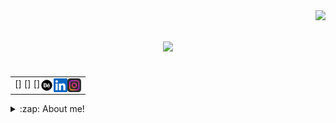 <img align="right" src="https://visitor-badge.laobi.icu/badge?page_id=CeleDelgado.CeleDelgado" />


<h1 align="center">
    <img src="https://readme-typing-svg.herokuapp.com/?font=Righteous&size=35&center=true&vCenter=true&width=500&height=70&duration=4000&lines=Hei+hei!+👋;+I'm+Cele+!;" />
</h1>


<tabla alinear="derecha">
<tr>
<td>

<table align="right">
<tr>
<td>   
[<img align="right" alt="@___cele_ | Instagram" width="22px" src="./instagram.png" />]
[<img align="right" alt="Celeste-Delgado | Linkedin" width="22px" src="./descarga.png" />]
[<img align="right" alt="Cele-Delgado | Behance" width="22px" src="./behance.png" />]
</td>
</tr>
</table>


</td>
</tr>
</tabla>

<details>
  <summary>:zap: About me!</summary>

### ✨ I’m Celeste Delgado

⚡ Developer Full Stack in training at UNLAM- National University of Matanza

📍 I am in transition of the computer engineering career

🤓 I have work experience in the area of computer crimes and investigations as an Argentine Federal Police Officer
 and today I study different languages to work in that area since it is my passion
   
👾 I'm very curious and that's why you start studying programming 
 
</detalles>

<br />

---
<br/>

<h3 align="center"> <img src="./programming.png" width="25px" height="25px"> Languages and Tools</h3> 
<p align="center">
  

   <img src="./OS-MacOS-informational.svg" width="90px" height="25px">
   <img src="./OS-Windows-informational.svg" width="90px" height="25px">
   <img src="./Code-C++-informational.svg" width="90px" height="25px">
   <img src="./Code-C-informational.svg" width="90px" height="25px">
   <img src="./Code-HTML5-informational.svg" width="90px" height="25px">
   <img src="./Code-JavaScript-informational.svg" width="90px" height="25px">
   <img src="./Tools-Git-informational.svg" width="90px" height="25px">
   <img src="./Tools-GitHub-informational.svg" width="90px" height="25px">
   <img src="./Tools-AutoCAD-informational.svg" width="90px" height="25px">
   <img src="./Tools-AdobeLightroom-informational.svg" width="90px" height="25px">
   <img src="./Tools-AdobePhotoshop-informational.svg" width="90px" height="25px">
   <img src="./AdobeIllustrator-informational.svg" width="90px" height="25px">
   <img src="./Procreate-informational.svg" width="90px" height="25px">
   <img src="./Maya-informational.svg" width="90px" height="25px">
  
  
    
</p>


---


<h3 align="Center"> GitHub Stats </h3>

<div>
  <a href="https://github.com/CeleDelgado">
  <img height="180em" src="https://github-readme-stats.vercel.app/api?username=CeleDelgado&show_icons=true&theme=radical&include_all_commits=true&count_private=true"/>
  <img height="180em" src="https://github-readme-stats.vercel.app/api/top-langs/?username=CeleDelgado&layout=compact&langs_count=7&theme=radical"/>
</div>

  
  ---
  <br/>


<picture>
  <source
    media="(prefers-color-scheme: dark)"
    srcset="https://raw.githubusercontent.com/platane/snk/output/github-contribution-grid-snake-dark.svg"
  />
  <source
    media="(prefers-color-scheme: light)"
    srcset="https://raw.githubusercontent.com/platane/snk/output/github-contribution-grid-snake.svg"
  />
  <img
    alt="github contribution grid snake animation"
    src="https://raw.githubusercontent.com/platane/snk/output/github-contribution-grid-snake.svg"
  />
</picture>


 ---
  <br/>
                                                                                                                                                   

[instagram]: https://www.instagram.com/___cele_/
[linkedin]: https://www.linkedin.com/in/celeste-delgado
[behance]: https://www.behance.net/celedelgado



